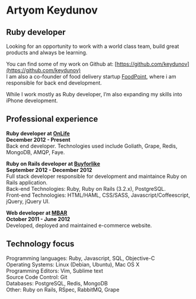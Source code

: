 Artyom Keydunov
===============

Ruby developer
--------------

Looking for an opportunity to work with a world class team, build great products and always be learning.  

You can find some of my work on Github at: [https://github.com/keydunov](https://github.com/keydunov)      
I am also a co-founder of food delivery startup [FoodPoint](http://food-point.ru), where i am responsible
for back end development.

While I work mostly as Ruby developer, I’m also expanding my skills into iPhone development.

Professional experience
----------------------

__Ruby developer at [OnLife](http://onlifegroup.com/)__  
__December 2012 - Present__   
Back end developer.
Technologies used include Goliath, Grape, Redis, MongoDB, AMQP, Faye.


__Ruby on Rails developer at [Buyforlike](http://www.buyforlike.com)__  
__September 2012 - December 2012__  
Full stack developer responsible for development and maintaince Ruby on Rails application.   
Back-end Technologies: Ruby, Ruby on Rails (3.2.x), PostgreSQL.   
Front-end Technologies: HTML/HAML, CSS/SASS, Javascript/Coffeescript, jQuery, jQuery UI.     

__Web developer at [MBAR](http://www.mbar.ru)__  
__October 2011 - June 2012__  
Developed, deployed and maintained e-commerce website.



Technology focus
----------------
Programming languages: Ruby, Javascript, SQL, Objective-C  
Operating Systems: Linux (Debian, Ubuntu), Mac OS X   
Programming Editors: Vim, Sublime text   
Source Code Control: Git   
Databases: PostgreSQL, Redis, MongoDB   
Other: Ruby on Rails, RSpec, RabbitMQ, Grape   


